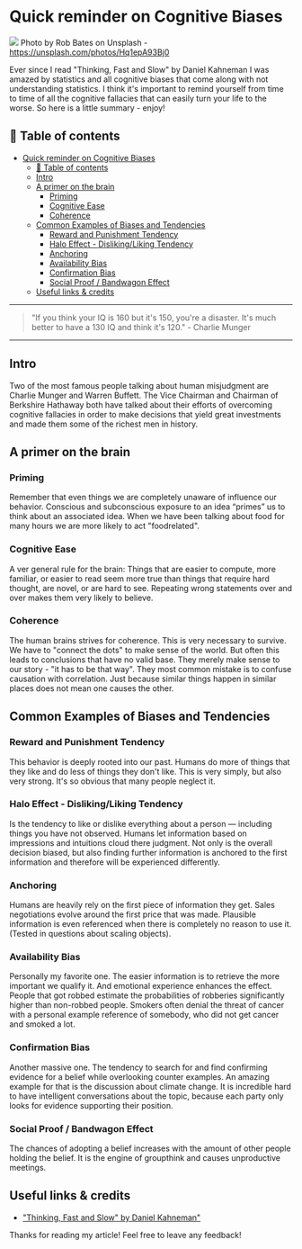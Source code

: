 # Quick reminder on Cognitive Biases

[<img src="https://images.unsplash.com/photo-1500667119810-2c9480a13ae6?w=2550">](
https://unsplash.com/photos/Hq1epA93Bj0)
Photo by Rob Bates on Unsplash - https://unsplash.com/photos/Hq1epA93Bj0

Ever since I read "Thinking, Fast and Slow" by Daniel Kahneman I was amazed by statistics and all cognitive biases that come along with not understanding statistics. I think it's important to remind yourself from time to time of all the cognitive fallacies that can easily turn your life to the worse. So here is a little summary - enjoy!


## 📄 Table of contents

<!-- TOC -->

- [Quick reminder on Cognitive Biases](#quick-reminder-on-cognitive-biases)
  - [📄 Table of contents](#📄-table-of-contents)
  - [Intro](#intro)
  - [A primer on the brain](#a-primer-on-the-brain)
    - [Priming](#priming)
    - [Cognitive Ease](#cognitive-ease)
    - [Coherence](#coherence)
  - [Common Examples of Biases and Tendencies](#common-examples-of-biases-and-tendencies)
    - [Reward and Punishment Tendency](#reward-and-punishment-tendency)
    - [Halo Effect - Disliking/Liking Tendency](#halo-effect---dislikingliking-tendency)
    - [Anchoring](#anchoring)
    - [Availability Bias](#availability-bias)
    - [Confirmation Bias](#confirmation-bias)
    - [Social Proof / Bandwagon Effect](#social-proof--bandwagon-effect)
  - [Useful links & credits](#useful-links--credits)

<!-- /TOC -->


---
>"If you think your IQ is 160 but it's 150, you're a disaster. It's much better to have a 130 IQ and think it's 120." - Charlie Munger
---

## Intro

Two of the most famous people talking about human misjudgment are Charlie Munger and Warren Buffett. The Vice Chairman and Chairman of Berkshire Hathaway both have talked about their efforts of overcoming cognitive fallacies in order to make decisions that yield great investments and made them some of the richest men in history. 

## A primer on the brain

### Priming

Remember that even things we are completely unaware of influence our behavior. Conscious and subconscious exposure to an idea “primes” us
to think about an associated idea. When we have been talking about food for many hours we are more likely to act "foodrelated".

### Cognitive Ease

A ver general rule for the brain:
Things that are easier to compute, more familiar, or easier to read seem more true than things that require hard thought, are novel, or are hard to see. 
Repeating wrong statements over and over makes them very likely to believe.

### Coherence

The human brains strives for coherence. This is very necessary to survive. We have to "connect the dots" to make sense of the world. 
But often this leads to conclusions that have no valid base. They merely make sense to our story - "it has to be that way". 
They most common mistake is to confuse causation with correlation. Just because similar things happen in similar places does not mean one causes the other. 


## Common Examples of Biases and Tendencies

### Reward and Punishment Tendency

This behavior is deeply rooted into our past. Humans do more of things that they like and do less of things they don't like. This is very simply, but also very strong. It's so obvious that many people neglect it. 

### Halo Effect - Disliking/Liking Tendency

Is the tendency to like or dislike everything about a person — including things you have not observed. Humans let information based on impressions and intuitions cloud there judgment. Not only is the overall decision biased, but also finding further information is anchored to the first information and therefore will be experienced differently.

### Anchoring 

Humans are heavily rely on the first piece of information they get. Sales negotiations evolve around the first price that was made. 
Plausible information is even referenced when there is completely no reason to use it. (Tested in questions about scaling objects).

### Availability Bias

Personally my favorite one. The easier information is to retrieve the more important we qualify it. And emotional experience enhances the effect. 
People that got robbed estimate the probabilities of robberies significantly higher than non-robbed people. Smokers often denial the threat of cancer with a personal example reference of somebody, who did not get cancer and smoked a lot.

### Confirmation Bias

Another massive one. 
The tendency to search for and find confirming evidence for a belief while overlooking counter examples. 
An amazing example for that is the discussion about climate change. It is incredible hard to have intelligent conversations about the topic, because each party only looks for evidence supporting their position.

### Social Proof / Bandwagon Effect

The chances of adopting a belief increases with the amount of other people holding the belief. It is the engine of groupthink and causes unproductive meetings.


## Useful links & credits

- ["Thinking, Fast and Slow" by Daniel Kahneman"](https://www.amazon.de/gp/product/0141033576/ref=as_li_tl?ie=UTF8&camp=1638&creative=6742&creativeASIN=0141033576&linkCode=as2&tag=ddcr-21&linkId=5de7faf70475041d7ee09179ac34a7d9)


Thanks for reading my article! Feel free to leave any feedback! 


<!-- Written by Daniel Deutsch (deudan1010@gmail.com) -->
